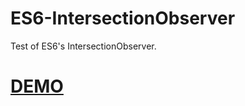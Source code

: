 # ES6-IntersectionObserver
Test of ES6's IntersectionObserver.

# [DEMO](https://maximiliengilet.github.io/ES6-IntersectionObserver/)

